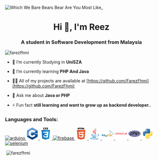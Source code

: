 ![Which _We Bare Bears_ Bear Are You Most Like_](https://user-images.githubusercontent.com/72819306/220431919-f4dc10a0-122d-4233-9f8c-2cdad1d3fc95.png)


<h1 align="center">Hi 👋, I'm Reez</h1>
<h3 align="center">A student in Software Development from Malaysia</h3>

<p align="left"> <img src="https://komarev.com/ghpvc/?username=farezfhmi&label=Profile%20views&color=0e75b6&style=flat" alt="farezfhmi" /> </p>

- 🔭 I’m currently Studying in **UniSZA**

- 🌱 I’m currently learning **PHP And Java**

- 👨‍💻 All of my projects are available at [https://github.com/FarezFhmi](https://github.com/FarezFhmi)

- 💬 Ask me about **Java or PHP**

- ⚡ Fun fact **still learning and want to grow up as backend developer..**

<h3 align="left">Languages and Tools:</h3>
<p align="left"> <a href="https://www.arduino.cc/" target="_blank" rel="noreferrer"> <img src="https://cdn.worldvectorlogo.com/logos/arduino-1.svg" alt="arduino" width="40" height="40"/> </a> <a href="https://www.w3schools.com/cpp/" target="_blank" rel="noreferrer"> <img src="https://raw.githubusercontent.com/devicons/devicon/master/icons/cplusplus/cplusplus-original.svg" alt="cplusplus" width="40" height="40"/> </a> <a href="https://www.w3schools.com/css/" target="_blank" rel="noreferrer"> <img src="https://raw.githubusercontent.com/devicons/devicon/master/icons/css3/css3-original-wordmark.svg" alt="css3" width="40" height="40"/> </a> <a href="https://firebase.google.com/" target="_blank" rel="noreferrer"> <img src="https://www.vectorlogo.zone/logos/firebase/firebase-icon.svg" alt="firebase" width="40" height="40"/> </a> <a href="https://www.w3.org/html/" target="_blank" rel="noreferrer"> <img src="https://raw.githubusercontent.com/devicons/devicon/master/icons/html5/html5-original-wordmark.svg" alt="html5" width="40" height="40"/> </a> <a href="https://www.java.com" target="_blank" rel="noreferrer"> <img src="https://raw.githubusercontent.com/devicons/devicon/master/icons/java/java-original.svg" alt="java" width="40" height="40"/> </a> <a href="https://www.mysql.com/" target="_blank" rel="noreferrer"> <img src="https://raw.githubusercontent.com/devicons/devicon/master/icons/mysql/mysql-original-wordmark.svg" alt="mysql" width="40" height="40"/> </a> <a href="https://www.oracle.com/" target="_blank" rel="noreferrer"> <img src="https://raw.githubusercontent.com/devicons/devicon/master/icons/oracle/oracle-original.svg" alt="oracle" width="40" height="40"/> </a> <a href="https://www.php.net" target="_blank" rel="noreferrer"> <img src="https://raw.githubusercontent.com/devicons/devicon/master/icons/php/php-original.svg" alt="php" width="40" height="40"/> </a> <a href="https://www.python.org" target="_blank" rel="noreferrer"> <img src="https://raw.githubusercontent.com/devicons/devicon/master/icons/python/python-original.svg" alt="python" width="40" height="40"/> </a> <a href="https://www.selenium.dev" target="_blank" rel="noreferrer"> <img src="https://raw.githubusercontent.com/detain/svg-logos/780f25886640cef088af994181646db2f6b1a3f8/svg/selenium-logo.svg" alt="selenium" width="40" height="40"/> </a> </p>

<p>&nbsp;<img align="center" src="https://github-readme-stats.vercel.app/api?username=farezfhmi&show_icons=true&theme=onedark&locale=en" alt="farezfhmi" /></p>

<!---
FarezFhmi/FarezFhmi is a ✨ special ✨ repository because its `README.md` (this file) appears on your GitHub profile.
You can click the Preview link to take a look at your changes.

I'm still degree student in Unisza Besut Terengganu.. still have a lot experience that i need to make my code be more prefect and nice.. For this time, i just can bug some code or reuse code that have in internet to make it more prefect.. 

I don't have any experience code in industri... 

But i have basic code such Phyton, Java and C++, maybe its not perfect as other programmer but i always try my best to make my code be more prefect.
--->
